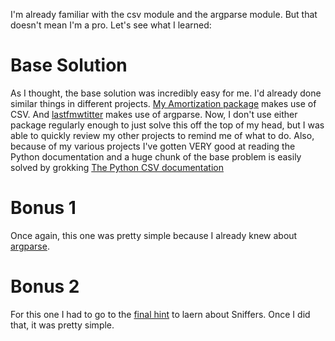 I'm already familiar with the csv module and the argparse module. But that doesn't mean I'm a pro. Let's see what I learned:

# Base Solution

As I thought, the base solution was incredibly easy for me. I'd already done similar things in different projects. [My Amortization package](https://github.com/djotaku/amortization) makes use of CSV. And [lastfmwtitter](https://pypi.org/project/lastfmtwitter/) makes use of argparse. Now, I don't use either package regularly enough to just solve this off the top of my head, but I was able to quickly review my other projects to remind me of what to do. Also, because of my various projects I've gotten VERY good at reading the Python documentation and a huge chunk of the base problem is easily solved by grokking [The Python CSV documentation](https://docs.python.org/3/library/csv.html)

# Bonus 1 

Once again, this one was pretty simple because I already knew about [argparse](https://docs.python.org/3/library/argparse.html).

# Bonus 2 

For this one I had to go to the [final hint](https://docs.python.org/3/library/csv.html#csv.Sniffer) to laern about Sniffers. Once I did that, it was pretty simple. 